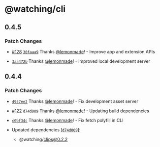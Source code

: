 # @watching/cli

## 0.4.5

### Patch Changes

- [#128](https://github.com/lemonmade/watch/pull/128) [`30faaa9`](https://github.com/lemonmade/watch/commit/30faaa94ac9197b7db36a6abf0659cbaedeaeae4) Thanks [@lemonmade](https://github.com/lemonmade)! - Improve app and extension APIs

* [`3aa472b`](https://github.com/lemonmade/watch/commit/3aa472b5cf0218d2c147489acc1f6f0aa68b5f55) Thanks [@lemonmade](https://github.com/lemonmade)! - Improved local development server

## 0.4.4

### Patch Changes

- [`4957ee2`](https://github.com/lemonmade/watch/commit/4957ee2a021a515e99ce2062b49d2b155fecdffd) Thanks [@lemonmade](https://github.com/lemonmade)! - Fix development asset server

* [#122](https://github.com/lemonmade/watch/pull/122) [`d74d009`](https://github.com/lemonmade/watch/commit/d74d009bf4a44e3ebb11dc87d70c18d59f66f791) Thanks [@lemonmade](https://github.com/lemonmade)! - Updating build dependencies

- [`c0bf34c`](https://github.com/lemonmade/watch/commit/c0bf34c2e5ce4b01aa16f889c37828bc7c4cf849) Thanks [@lemonmade](https://github.com/lemonmade)! - Fix fetch polyfill in CLI

- Updated dependencies [[`d74d009`](https://github.com/lemonmade/watch/commit/d74d009bf4a44e3ebb11dc87d70c18d59f66f791)]:
  - @watching/clips@0.2.2
